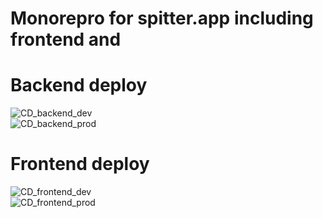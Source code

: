 # Monorepro for spitter.app including frontend and

# Backend deploy

![CD_backend_dev](https://github.com/YannicEl/spitter/workflows/deploy_backend_dev/badge.svg)  
![CD_backend_prod](https://github.com/YannicEl/spitter/workflows/deploy_backend_prod/badge.svg)

# Frontend deploy

![CD_frontend_dev](https://github.com/YannicEl/spitter/workflows/deploy_frontend_dev/badge.svg)  
![CD_frontend_prod](https://github.com/YannicEl/spitter/workflows/deploy_frontend_prod/badge.svg)
